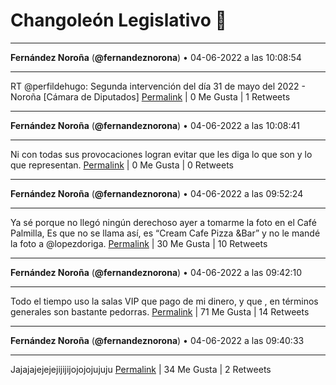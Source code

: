 # Changoleón Legislativo 🙈
*****
**Fernández Noroña** (**@fernandeznorona**) • 04-06-2022 a las 10:08:54
*****
RT @perfildehugo: Segunda intervención del día 31 de mayo del 2022 - Noroña [Cámara de Diputados]
[Permalink](https://twitter.com/fernandeznorona/status/1533148806979547138) | 0 Me Gusta | 1 Retweets
*****
**Fernández Noroña** (**@fernandeznorona**) • 04-06-2022 a las 10:08:41
*****
Ni con todas sus provocaciones logran evitar que les diga lo que son y lo que representan.
[Permalink](https://twitter.com/fernandeznorona/status/1533148749853171712) | 0 Me Gusta | 0 Retweets
*****
**Fernández Noroña** (**@fernandeznorona**) • 04-06-2022 a las 09:52:24
*****
Ya sé porque no llegó ningún derechoso ayer a tomarme la foto en el Café Palmilla, Es que no se llama así, es “Cream Cafe Pizza &amp;Bar” y no le mandé la foto a @lopezdoriga.
[Permalink](https://twitter.com/fernandeznorona/status/1533144652735344640) | 30 Me Gusta | 10 Retweets
*****
**Fernández Noroña** (**@fernandeznorona**) • 04-06-2022 a las 09:42:10
*****
Todo el tiempo uso la salas VIP que pago de mi dinero, y que , en términos generales son bastante pedorras.
[Permalink](https://twitter.com/fernandeznorona/status/1533142079324311552) | 71 Me Gusta | 14 Retweets
*****
**Fernández Noroña** (**@fernandeznorona**) • 04-06-2022 a las 09:40:33
*****
Jajajajejejejijijijojojojujuju
[Permalink](https://twitter.com/fernandeznorona/status/1533141671684124672) | 34 Me Gusta | 2 Retweets